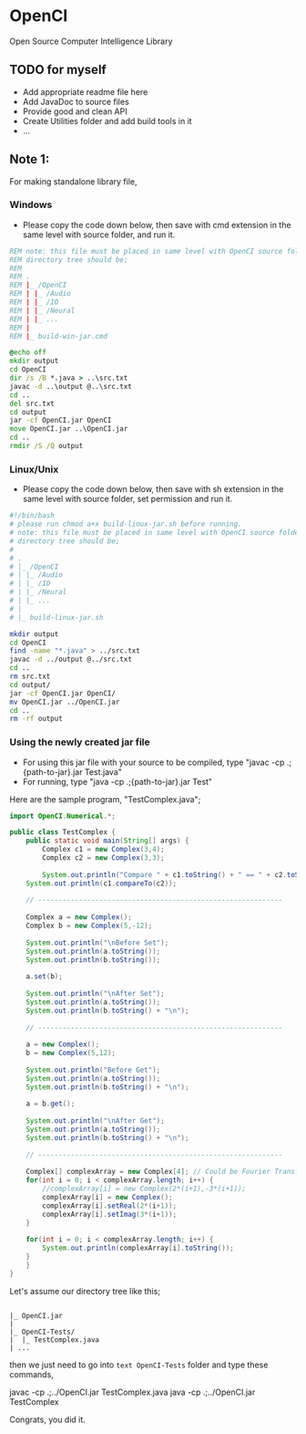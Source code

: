 # OpenCI
Open Source Computer Intelligence Library


## TODO for myself
- Add appropriate readme file here
- Add JavaDoc to source files
- Provide good and clean API 
- Create Utilities folder and add build tools in it
- ...

## Note 1:
For making standalone library file,
### Windows
- Please copy the code down below, then save with cmd extension in the same level with source folder, and run it.
``` bat
REM note: this file must be placed in same level with OpenCI source folder
REM directory tree should be;
REM 
REM .
REM |_ /OpenCI
REM | |_ /Audio
REM | |_ /IO
REM | |_ /Neural
REM | |_ ...
REM | 
REM |_ build-win-jar.cmd

@echo off
mkdir output
cd OpenCI 
dir /s /B *.java > ..\src.txt
javac -d ..\output @..\src.txt
cd ..
del src.txt
cd output
jar -cf OpenCI.jar OpenCI
move OpenCI.jar ..\OpenCI.jar
cd ..
rmdir /S /Q output
```

### Linux/Unix 
- Please copy the code down below, then save with sh extension in the same level with source folder, set permission and run it.
``` bash
#!/bin/bash
# please run chmod a+x build-linux-jar.sh before running.
# note: this file must be placed in same level with OpenCI source folder
# directory tree should be;
# 
# .
# |_ /OpenCI
# | |_ /Audio
# | |_ /IO
# | |_ /Neural
# | |_ ...
# | 
# |_ build-linux-jar.sh

mkdir output
cd OpenCI
find -name "*.java" > ../src.txt
javac -d ../output @../src.txt
cd ..
rm src.txt
cd output/
jar -cf OpenCI.jar OpenCI/
mv OpenCI.jar ../OpenCI.jar
cd ..
rm -rf output
``` 

### Using the newly created jar file
- For using this jar file with your source to be compiled, type "javac -cp .;{path-to-jar}.jar Test.java"
- For running, type "java -cp .;{path-to-jar}.jar Test"

Here are the sample program, "TestComplex.java";

``` java
import OpenCI.Numerical.*;

public class TestComplex {
    public static void main(String[] args) {
        Complex c1 = new Complex(3,4);
        Complex c2 = new Complex(3,3);
	
        System.out.println("Compare " + c1.toString() + " == " + c2.toString());
	System.out.println(c1.compareTo(c2));
		
	// ------------------------------------------------------------
		
	Complex a = new Complex();
	Complex b = new Complex(5,-12);
		
	System.out.println("\nBefore Set");
	System.out.println(a.toString());
	System.out.println(b.toString());
		
	a.set(b);
		
	System.out.println("\nAfter Set");
	System.out.println(a.toString());
	System.out.println(b.toString() + "\n");
	
	// ------------------------------------------------------------
	
	a = new Complex();
	b = new Complex(5,12);
	
	System.out.println("Before Get");
	System.out.println(a.toString());
	System.out.println(b.toString() + "\n");
	
	a = b.get();
	
	System.out.println("\nAfter Get");
	System.out.println(a.toString());
	System.out.println(b.toString() + "\n");
	
	// ------------------------------------------------------------
	
	Complex[] complexArray = new Complex[4]; // Could be Fourier Transform Array
	for(int i = 0; i < complexArray.length; i++) {
		//complexArray[i] = new Complex(2*(i+1),-3*(i+1));
		complexArray[i] = new Complex();
		complexArray[i].setReal(2*(i+1));
		complexArray[i].setImag(3*(i+1));
	}
	
	for(int i = 0; i < complexArray.length; i++) {
		System.out.println(complexArray[i].toString());
	}
    }
}
``` 

Let's assume our directory tree like this;

``` text

|_ OpenCI.jar
|
|_ OpenCI-Tests/
|  |_ TestComplex.java
| ...

``` 

then we just need to go into ``` text OpenCI-Tests ``` folder and type these commands,

javac -cp .;../OpenCI.jar TestComplex.java
java -cp .;../OpenCI.jar TestComplex

Congrats, you did it.
